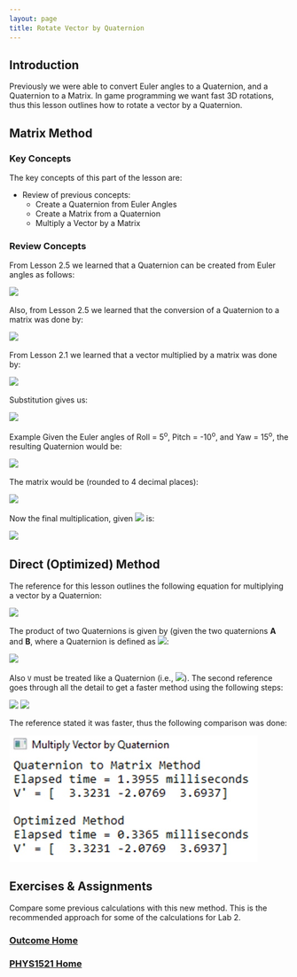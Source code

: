 ```yaml
---
layout: page
title: Rotate Vector by Quaternion
---
```

## Introduction
Previously we were able to convert Euler angles to a Quaternion, and a Quaternion to a Matrix. In game programming we want fast 3D rotations, thus this lesson outlines how to rotate a vector by a Quaternion.

## Matrix Method
### Key Concepts
The key concepts of this part of the lesson are:
* Review of previous concepts:
  * Create a Quaternion from Euler Angles
  * Create a Matrix from a Quaternion
  * Multiply a Vector by a Matrix

### Review Concepts
From Lesson 2.5 we learned that a Quaternion can be created from Euler angles as follows:

<img src="https://latex.codecogs.com/svg.latex?\large&space;Q=\left[\begin{array}{c}cos(\frac{Y}{2})\\\left(\begin{array}{c}0\\sin(\frac{Y}{2})\\0\end{array}\right)\end{array}\right]\left(\left[\begin{array}{c}cos(\frac{P}{2})\\\left(\begin{array}{c}sin(\frac{P}{2})\\0\\0\end{array}\right)\end{array}\right]\left[\begin{array}{c}cos(\frac{R}{2})\\\left(\begin{array}{c}0\\0\\sin(\frac{R}{2})\end{array}\right)\end{array}\right]\right)"/>

Also, from Lesson 2.5 we learned that the conversion of a Quaternion to a matrix was done by:

<img src="https://latex.codecogs.com/svg.latex?\large&space;R_{Q}=\left[\begin{array}{ccc}1-2(Q_{y}^2+Q_{z}^2)&2(Q_{x}Q_{y}-Q_{w}Q_{z})&2(Q_{x}Q_{z}+Q_{w}Q_{y})\\2(Q_{x}Q_{y}+Q_{w}Q_{z})&1-2(Q_{x}^2+Q_{z}^2)&2(Q_{y}Q_{z}-Q_{w}Q_{x})\\2(Q_{x}Q_{z}-Q_{w}Q_{y})&2(Q_{y}Q_{z}+Q_{w}Q_{x})&1-2(Q_{x}^2+Q_{y}^2)\end{array}\right]"/>

From Lesson 2.1 we learned that a vector multiplied by a matrix was done by:

<img src="https://latex.codecogs.com/svg.latex?\large&space;\left[\begin{array}{ccc}M_{11}&M_{12}&M_{13}\\M_{21}&M_{22}&M_{23}\\M_{31}&M_{32}&M_{33}\end{array}\right]\times{\left[\begin{array}{c}V_x\\V_y\\V_z\end{array}\right]}=\left[\begin{array}{c}V_xM_{11}+V_yM_{12}+V_zM_{13}\\V_xM_{21}+V_yM_{22}+V_zM_{23}\\V_xM_{31}+V_yM_{32}+V_zM_{33}\end{array}\right]={\left[\begin{array}{c}V_x\\V_y\\V_z\end{array}\right]}'"/>

Substitution gives us:

<img src="https://latex.codecogs.com/svg.latex?\large&space;R_{Q}=\left[\begin{array}{ccc}1-2(Q_{y}^2+Q_{z}^2)&2(Q_{x}Q_{y}-Q_{w}Q_{z})&2(Q_{x}Q_{z}+Q_{w}Q_{y})\\2(Q_{x}Q_{y}+Q_{w}Q_{z})&1-2(Q_{x}^2+Q_{z}^2)&2(Q_{y}Q_{z}-Q_{w}Q_{x})\\2(Q_{x}Q_{z}-Q_{w}Q_{y})&2(Q_{y}Q_{z}+Q_{w}Q_{x})&1-2(Q_{x}^2+Q_{y}^2)\end{array}\right]\times{\left[\begin{array}{c}V_x\\V_y\\V_z\end{array}\right]}={\left[\begin{array}{c}V_x\\V_y\\V_z\end{array}\right]}'"/>

Example
Given the Euler angles of Roll = 5<sup>o</sup>, Pitch = -10<sup>o</sup>, and Yaw = 15<sup>o</sup>, the resulting Quaternion would be:

<img src="https://latex.codecogs.com/svg.latex?\large&space;Q=\left[\begin{array}{c}0.98623585\\-0.08065606\\0.133679\\0.05444693\end{array}\right]"/>

The matrix would be (rounded to 4 decimal places):

<img src="https://latex.codecogs.com/svg.latex?\large&space;R_Q=\left[\begin{array}{ccc}0.9583&-0.1290&0.2549\\0.0858&0.9811&0.1736\\-0.2725&-0.1445&0.9513\end{array}\right]"/>

Now the final multiplication, given <img src="https://latex.codecogs.com/svg.latex?\large&space;V=\left[\begin{array}{c}2\\-3\\4\end{array}\right]"/> is:

<img src="https://latex.codecogs.com/svg.latex?\large&space;\left[\begin{array}{ccc}0.9583&-0.1290&0.2549\\0.0858&0.9811&0.1736\\-0.2725&-0.1445&0.9513\end{array}\right]\times{\left[\begin{array}{c}2\\-3\\4\end{array}\right]}=\left[\begin{array}{c}3.3231\\-2.0769\\3.6937\end{array}\right]"/>

## Direct (Optimized) Method
The reference for this lesson outlines the following equation for multiplying a vector by a Quaternion:

<img src="https://latex.codecogs.com/svg.latex?\large&space;V'=Q\times{V}\times{\bar{Q}}"/>

The product of two Quaternions is given by (given the two quaternions **A** and **B**, where a Quaternion is defined as <img src="https://latex.codecogs.com/svg.latex?\large&space;Q=(Q_r,Q_{xyz})"/>:

<img src="https://latex.codecogs.com/svg.latex?\large&space;AB=(A_rB_r-A_{xyz}\cdot{B_{xyz}},A_rB_{xyz}+B_rA_{xyz}+A_{xyz}\times{B_{xyz}})"/>

Also `V` must be treated like a Quaternion (i.e., <img src="https://latex.codecogs.com/svg.latex?\large&space;V_q=(0,V)"/>). The second reference goes through all the detail to get a faster method using the following steps:

<img src="https://latex.codecogs.com/svg.latex?\large&space;T=2\times{\left[\begin{array}{c}Q_x\\Q_y\\Q_z\end{array}\right]}\times{\left[\begin{array}{c}V_x\\V_y\\V_z\end{array}\right]}"/>

<img src="https://latex.codecogs.com/svg.latex?\large&space;V'=V+Q_w\times{T}+\left(\left[\begin{array}{c}Q_x\\Q_y\\Q_z\end{array}\right]\times{\left[\begin{array}{c}T_x\\T_y\\T_z\end{array}\right]}\right)"/>

The reference stated it was faster, thus the following comparison was done:

![vector-x-q-compare](files/vector-x-q-compare.jpg)

## Exercises & Assignments
Compare some previous calculations with this new method. This is the recommended approach for some of the calculations for Lab 2.

### [Outcome Home](outcome2.md)
### [PHYS1521 Home](../)
